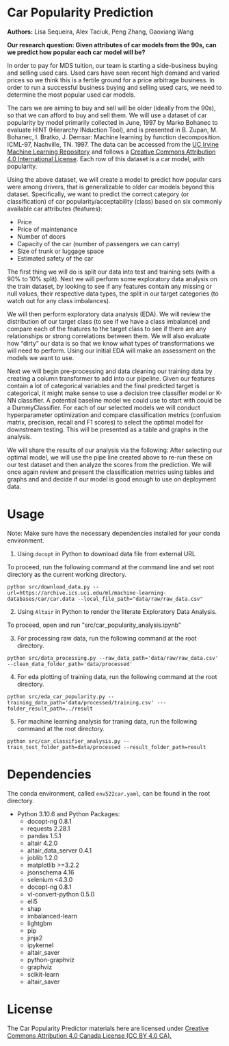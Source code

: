 # Car Popularity Prediction

**Authors:** Lisa Sequeira, Alex Taciuk, Peng Zhang, Gaoxiang Wang

**Our research question: Given attributes of car models from the 90s, can we predict how popular each car model will be?**

In order to pay for MDS tuition, our team is starting a side-business buying and selling used cars.  Used cars have seen recent high demand and varied prices so we think this is a fertile ground for a price arbitrage business. In order to run a successful business buying and selling used cars, we need to determine the most popular used car models. 

The cars we are aiming to buy and sell will be older (ideally from the 90s), so that we can afford to buy and sell them. We will use a dataset of car popularity by model primarily collected in June, 1997 by Marko Bohanec to evaluate HINT (Hierarchy INduction Tool), and is presented in B. Zupan, M. Bohanec, I. Bratko, J. Demsar: Machine learning by function decomposition. ICML-97, Nashville, TN. 1997. The data can be accessed from the [UC Irvine Machine Learning Repository](https://archive-beta.ics.uci.edu/dataset/19/car+evaluation) and follows a [Creative Commons Attribution 4.0 International License](https://creativecommons.org/licenses/by/4.0/legalcode). Each row of this dataset is a car model, with popularity. 

Using the above dataset, we will create a model to predict how popular cars were among drivers, that is generalizable to older car models beyond this dataset.  Specifically, we want to predict the correct category (or classification) of car popularity/acceptability (class) based on six commonly available  car attributes (features):
* Price
* Price of maintenance
* Number of doors
* Capacity of the car (number of passengers we can carry)
* Size of trunk or luggage space
* Estimated safety of the car  


The first thing we will do is split our data into test and training sets (with a 90% to 10% split). Next we will perform some exploratory data analysis on the train dataset, by looking to see if any features contain any missing or null values, their respective data types, the split in our target categories (to watch out for any class imbalances). 

We will then perform exploratory data analysis (EDA). We will review the distribution of our target class (to see if we have a class imbalance) and compare each of the features to the target class to see if there are any relationships or strong correlations between them. We will also evaluate how “dirty” our data is so that we know what types of transformations we will need to perform. Using our initial EDA will make an assessment on the models we want to use. 

Next we will begin pre-processing and data cleaning our training data by creating a column transformer to add into our pipeline. Given our features contain a lot of categorical variables and the final predicted target is categorical, it might make sense to use a decision tree classifier model or K-NN classifier. A potential baseline model we could use to start with could be a DummyClassifier. For each of our selected models we will conduct hyperparameter optimization and compare classification metrics (confusion matrix, precision, recall and F1 scores) to select the optimal model for downstream testing. This will be presented as a table and graphs in the analysis. 

We will share the results of our analysis via the following: After selecting our optimal model, we will use the pipe line created above to re-run these on our test dataset and then analyze the scores from the prediction. We will once again review and present the classification metrics using tables and graphs and and decide if our model is good enough to use on deployment data. 



# Usage
Note: Make sure have the necessary dependencies installed for your conda environment.

1. Using `docopt` in Python to download data file from external URL 

To proceed, run the following command at the command line and set root directory as the current working directory.

`python src/download_data.py --url=https://archive.ics.uci.edu/ml/machine-learning-databases/car/car.data --local_file_path="data/raw/raw_data.csv"`

2. Using `Altair` in Python to render the literate Exploratory Data Analysis.

To proceed, open and run "src/car_popularity_analysis.ipynb"

3. For processing raw data, run the following command at the root directory.

`python src/data_processing.py --raw_data_path='data/raw/raw_data.csv' --clean_data_folder_path='data/processed'`

4. For eda plotting of training data, run the following command at the root directory.

`python src/eda_car_popularity.py --training_data_path='data/processed/training.csv' ---folder_result_path=../result`

5. For machine learning analysis for traning data, run the following command at the root directory.

`python src/car_classifier_analysis.py --train_test_folder_path=data/processed --result_folder_path=result`

# Dependencies

The conda environment, called `env522car.yaml`, can be found in the root directory.

* Python 3.10.6 and Python Packages:
    *  docopt-ng                 0.8.1 
    *  requests                  2.28.1 
    *  pandas                    1.5.1
    *  altair                    4.2.0 
    *  altair_data_server        0.4.1
    *  joblib                    1.2.0
    *  matplotlib                >=3.2.2
    *  jsonschema                4.16
    *  selenium                  <4.3.0
    *  docopt-ng                 0.8.1
    *  vl-convert-python         0.5.0
    *  eli5
    *  shap
    *  imbalanced-learn
    *  lightgbm
    *  pip
    *  jinja2
    *  ipykernel
    *  altair_saver
    *  python-graphviz
    *  graphviz
    *  scikit-learn              
    *  altair_saver

# License

The Car Popularity Predictor materials here are licensed under [Creative Commons Attribution 4.0 Canada License (CC BY 4.0 CA).](https://creativecommons.org/licenses/by-nc-nd/4.0/legalcode) 
